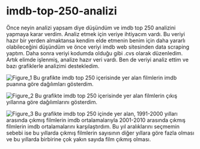 # imdb-top-250-analizi

Önce neyin analizi yapsam diye düşündüm ve imdb top 250 analizini yapmaya karar verdim. Analiz etmek için veriye ihtiyacım vardı. Bu veriyi hazır bir yerden almaktansa kendim elde etmenin benim için daha yararlı olabileceğini düşündüm ve önce veriyi imdb web sitesinden data scraping yaptım. Daha sonra veriyi kodumda olduğu gibi .cvs olarak düzenledim. Artık elimde işlenmiş, analize hazır veri vardı. Ben de veriyi analiz ettim ve bazı grafiklerle analizimi destekledim.

![Figure_1](https://user-images.githubusercontent.com/100408945/198981190-12164acf-e7dd-466e-b97b-0764a6fd9a0d.png) 
Bu grafikte imdb top 250 içerisinde yer alan filmlerin imdb puanına göre dağılımları gösterdim.

![Figure_2](https://user-images.githubusercontent.com/100408945/198981558-f964a10a-3bf3-4ed8-af63-d2b7f5581b1e.png)
Bu grafikte imdb top 250 içerisinde yer alan filmlerin çıkış yıllarına göre dağılımlarını gösterdim.

![Figure_3](https://user-images.githubusercontent.com/100408945/198981856-2d87ab92-8773-4e52-aba6-a3e707084b6d.png)
Bu grafikte imdb top 250 içinde yer alan, 1991-2000 yılları arasında çıkmış filmlerin imdb ortalamalarıyla 2001-2010 arasında çıkmış filmlerin imdb ortalamalarını karşılaştırdım. Bu yıl aralıklarını seçmemin sebebi ise bu yıllarda çıkmış filmlerin sayısının diğer yıllara göre fazla olması ve bu yıllarda birbirine çok yakın sayıda film çıkmış olması.
